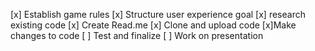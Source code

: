 [x] Establish game rules
[x] Structure user experience goal
[x] research existing code
[x] Create Read.me
[x] Clone and upload code
[x]Make changes to code
[ ] Test and finalize
[ ] Work on presentation






